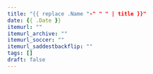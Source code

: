 ```yaml
---
title: "{{ replace .Name "-" " " | title }}"
date: {{ .Date }}
itemurl: ""
itemurl_archive: ""
itemurl_soccer: ""
itemurl_saddestbackflip: ""
tags: []
draft: false
---
```

